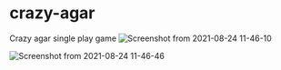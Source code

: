 # crazy-agar
Crazy agar single play game
![Screenshot from 2021-08-24 11-46-10](https://user-images.githubusercontent.com/73165114/130586980-13b9619d-e315-4ba0-b92f-ada5d313438c.png)


![Screenshot from 2021-08-24 11-46-46](https://user-images.githubusercontent.com/73165114/130586983-b1e99250-c9ed-49e3-ae1e-520f06003047.png)

